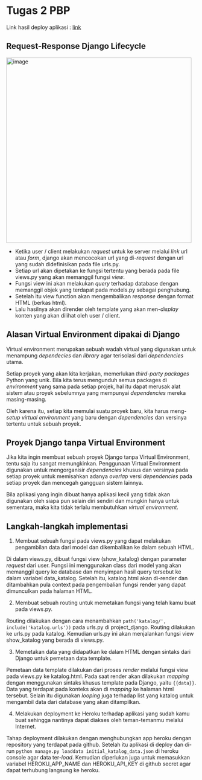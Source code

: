 # Tugas 2 PBP
Link hasil deploy aplikasi : [link](https://tugas-django-bryan-1.herokuapp.com/katalog/)

## Request-Response Django Lifecycle
<img width="491" alt="image" src="https://user-images.githubusercontent.com/88226713/189522302-0e3f9028-ca2e-4a72-8cd2-399cc94abaa2.png">

* Ketika user / client melakukan _request_ untuk ke server melalui _link_ url atau _form_, django akan mencocokan url yang di-_request_ dengan url yang sudah didefinisikan pada file urls.py.
* Setiap url akan dipetakan ke fungsi tertentu yang berada pada file views.py yang akan memanggil fungsi _view_. 
* Fungsi view ini akan melakukan _query_ terhadap database dengan memanggil objek yang terdapat pada models.py sebagai penghubung. 
* Setelah itu view function akan mengembalikan _response_  dengan format HTML (berkas html).
* Lalu hasilnya akan dirender oleh template yang akan men-_display_ konten yang akan dilihat oleh user / client.

## Alasan Virtual Environment dipakai di Django
Virtual environment merupakan sebuah wadah virtual yang digunakan untuk menampung _dependecies_ dan _library_ agar terisolasi dari _dependencies_ utama. 

Setiap proyek yang akan kita kerjakan, memerlukan _third-party packages_ Python yang unik. Bila kita terus mengunduh semua packages di _environment_ yang sama pada setiap projek, hal itu dapat merusak alat sistem atau proyek sebelumnya yang mempunyai _dependencies_ mereka masing-masing.

Oleh karena itu, setiap kita memulai suatu proyek baru, kita harus meng-_setup_ _virtual environment_ yang baru dengan _dependencies_ dan versinya tertentu untuk sebuah proyek. 

## Proyek Django tanpa Virtual Environment
Jika kita ingin membuat sebuah proyek Django tanpa Virtual Environment, tentu saja itu sangat memungkinkan. Penggunaan Virtual Environment digunakan untuk mengorganisir _dependencies_ khusus dan versinya pada setiap proyek untuk memisahkan adanya _overlap_ versi _dependencies_ pada setiap proyek dan mencegah gangguan sistem lainnya.

Bila aplikasi yang ingin dibuat hanya aplikasi kecil yang tidak akan digunakan oleh siapa pun selain diri sendiri dan mungkin hanya untuk sementara, maka kita tidak terlalu membutuhkan _virtual environment_.

## Langkah-langkah implementasi
1. Membuat sebuah fungsi pada views.py yang dapat melakukan pengambilan data dari model dan dikembalikan ke dalam sebuah HTML.

Di dalam views.py, dibuat fungsi view (show_katalog) dengan parameter _request_ dari user. Fungsi ini menggunakan class dari model yang akan memanggil query ke database dan menyimpan hasil query tersebut ke dalam variabel data_katalog. Setelah itu, katalog.html akan di-render dan ditambahkan pula context pada pengembalian fungsi render yang dapat dimunculkan pada halaman HTML. 

2. Membuat sebuah routing untuk memetakan fungsi yang telah kamu buat pada views.py.

Routing dilakukan dengan cara menambahkan `path('katalog/', include('katalog.urls'))` pada urls.py di project_django. Routing dilakukan ke urls.py pada katalog. Kemudian urls.py ini akan menjalankan fungsi view show_katalog yang berada di views.py.

3. Memetakan data yang didapatkan ke dalam HTML dengan sintaks dari Django untuk pemetaan data template.

Pemetaan data template dilakukan dari proses _render_ melalui fungsi view pada views.py ke katalog.html. Pada saat render akan dilakukan _mapping_ dengan menggunakan sintaks khusus template pada Django, yaitu `{{data}}`. Data yang terdapat pada konteks akan di _mapping_ ke halaman html tersebut. Selain itu digunakan _looping_ juga terhadap list yang katalog untuk mengambil data dari database yang akan ditampilkan.

4. Melakukan deployment ke Heroku terhadap aplikasi yang sudah kamu buat sehingga nantinya dapat diakses oleh teman-temanmu melalui Internet.

Tahap deployment dilakukan dengan menghubungkan app heroku dengan repository yang terdapat pada github. Setelah itu aplikasi di deploy dan di-run `python manage.py loaddata initial_katalog_data.json` di heroku console agar data ter-_load_. Kemudian diperlukan juga untuk memasukkan variabel HEROKU_APP_NAME dan HEROKU_API_KEY di github secret agar dapat terhubung langsung ke heroku.
